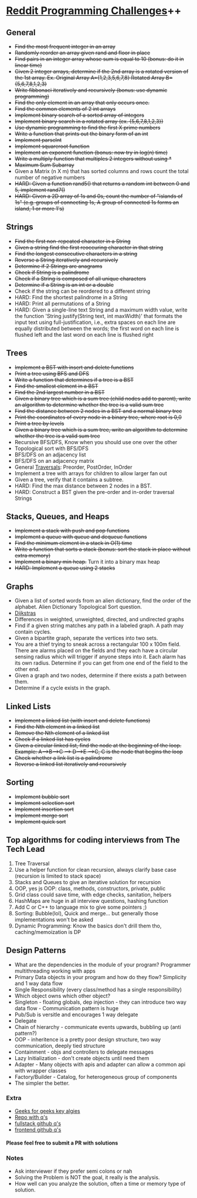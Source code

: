 # [Reddit Programming Challenges](https://www.reddit.com/r/cscareerquestions/comments/20ahfq/heres_a_pretty_big_list_of_programming_interview/)++

## General

- ~~Find the most frequent integer in an array~~
- ~~Randomly reorder an array given rand and floor in place~~
- ~~Find pairs in an integer array whose sum is equal to 10 (bonus: do it in linear time)~~
- ~~Given 2 integer arrays, determine if the 2nd array is a rotated version of the 1st array. Ex. Original Array A={1,2,3,5,6,7,8} Rotated Array B={5,6,7,8,1,2,3}~~
- ~~Write fibbonaci iteratively and recursively (bonus: use dynamic programming)~~
- ~~Find the only element in an array that only occurs once.~~
- ~~Find the common elements of 2 int arrays~~
- ~~Implement binary search of a sorted array of integers~~
- ~~Implement binary search in a rotated array (ex. {5,6,7,8,1,2,3})~~
- ~~Use dynamic programming to find the first X prime numbers~~
- ~~Write a function that prints out the binary form of an int~~
- ~~Implement parseInt~~
- ~~Implement squareroot function~~
- ~~Implement an exponent function (bonus: now try in log(n) time)~~
- ~~Write a multiply function that multiples 2 integers without using *~~
- ~~Maximum Sum Subarray~~
- Given a Matrix (n X m) that has sorted columns and rows count the total number of negative numbers
- ~~HARD: Given a function rand5() that returns a random int between 0 and 5, implement rand7()~~
- ~~HARD: Given a 2D array of 1s and 0s, count the number of "islands of 1s" (e.g. groups of connecting 1s, A group of connected 1s forms an island, 1 or more 1's)~~

## Strings

- ~~Find the first non-repeated character in a String~~
- ~~Given a string find the first reoccuring character in that string~~
- ~~Find the longest consecutive characters in a string~~
- ~~Reverse a String iteratively and recursively~~
- ~~Determine if 2 Strings are anagrams~~
- ~~Check if String is a palindrome~~
- ~~Check if a String is composed of all unique characters~~
- ~~Determine if a String is an int or a double~~
- Check if the string can be reordered to a different string
- HARD: Find the shortest palindrome in a String
- HARD: Print all permutations of a String
- HARD: Given a single-line text String and a maximum width value, write the function 'String justify(String text, int maxWidth)' that formats the input text using full-justification, i.e., extra spaces on each line are equally distributed between the words; the first word on each line is flushed left and the last word on each line is flushed right

## Trees

- ~~Implement a BST with insert and delete functions~~
- ~~Print a tree using BFS and DFS~~
- ~~Write a function that determines if a tree is a BST~~
- ~~Find the smallest element in a BST~~
- ~~Find the 2nd largest number in a BST~~
- ~~Given a binary tree which is a sum tree (child nodes add to parent), write an algorithm to determine whether the tree is a valid sum tree~~
- ~~Find the distance between 2 nodes in a BST and a normal binary tree~~
- ~~Print the coordinates of every node in a binary tree, where root is 0,0~~
- ~~Print a tree by levels~~
- ~~Given a binary tree which is a sum tree, write an algorithm to determine whether the tree is a valid sum tree~~
- Recursive BFS/DFS, Know when you should use one over the other
- Topological sort with BFS/DFS
- BFS/DFS on an adjacency list
- BFS/DFS on an adjacency matrix
- General [Traversals](https://en.wikipedia.org/wiki/Tree_traversal#Pre-order_(NLR)): Preorder, PostOrder, InOrder
- Implement a tree with arrays for children to allow larger fan out
- Given a tree, verify that it contains a subtree.
- HARD: Find the max distance between 2 nodes in a BST.
- HARD: Construct a BST given the pre-order and in-order traversal Strings

## Stacks, Queues, and Heaps

- ~~Implement a stack with push and pop functions~~
- ~~Implement a queue with queue and dequeue functions~~
- ~~Find the minimum element in a stack in O(1) time~~
- ~~Write a function that sorts a stack (bonus: sort the stack in place without extra memory)~~
- ~~Implement a binary min heap.~~ Turn it into a binary max heap
- ~~HARD: Implement a queue using 2 stacks~~

## Graphs

- Given a list of sorted words from an alien dictionary, find the order of the alphabet.
    Alien Dictionary Topological Sort question.
- [Dijkstras](https://en.wikipedia.org/wiki/Dijkstra%27s_algorithm)
- Differences in weighted, unweighted, directed, and undirected graphs
- Find if a given string matches any path in a labeled graph. A path may contain cycles.
- Given a bipartite graph, separate the vertices into two sets.
- You are a thief trying to sneak across a rectangular 100 x 100m field. There are alarms placed on the fields and they each have a circular sensing radius which will trigger if anyone steps into it. Each alarm has its own radius. Determine if you can get from one end of the field to the other end.
- Given a graph and two nodes, determine if there exists a path between them.
- Determine if a cycle exists in the graph.


## Linked Lists

- ~~Implement a linked list (with insert and delete functions)~~
- ~~Find the Nth element in a linked list~~
- ~~Remove the Nth element of a linked list~~
- ~~Check if a linked list has cycles~~
- ~~Given a circular linked list, find the node at the beginning of the loop. Example: A--&gt;B--&gt;C --&gt; D--&gt;E --&gt;C, C is the node that begins the loop~~
- ~~Check whether a link list is a palindrome~~
- ~~Reverse a linked list iteratively and recursively~~

## Sorting

- ~~Implement bubble sort~~
- ~~Implement selection sort~~
- ~~Implement insertion sort~~
- ~~Implement merge sort~~
- ~~Implement quick sort~~

## Top algorithms for coding interviews from The Tech Lead

1. Tree Traversal
1. Use a helper function for clean recursion, always clarify base case (recursion is limited to stack space)
1. Stacks and Queues to give an iterative solution for recursion
1. OOP, yes js OOP: class, methods, constructors, private, public
1. Grid class could save time, with edge checks, sanitation, helpers
1. HashMaps are huge in all interview questions, hashing function
1. Add C or C++ to language mix to give some pointers ;)
1. Sorting: Bubble(lol), Quick and merge... but generally those implementations won't be asked
1. Dynamic Programming: Know the basics don't drill them tho, caching/memoization is DP

## Design Patterns

- What are the dependencies in the module of your program? Programmer multithreading working with apps
- Primary Data objects in your program and how do they flow? Simplicity and 1 way data flow
- Single Responsibility (every class/method has a single responsibility)
- Which object owns which other object?
- Singleton - floating globals, dep injection - they can introduce two way data flow - Communication pattern is huge
- Pub/Sub is versitle and encourages 1 way delegate
- Delegate 
- Chain of hierarchy - communicate events upwards, bubbling up (anti pattern?)
- OOP - inheritence is a pretty poor design structure, two way communication, deeply tied structure
- Containment - objs and controllers to delegate messages
- Lazy Initialization - don't create objects until need them
- Adapter - Many objects with apis and adapter can allow a common api with wrapper classes
- Factory/Builder - Catalog, for heterogeneous group of components
- The simpler the better.

### Extra

- [Geeks for geeks key algies](https://www.geeksforgeeks.org/top-10-algorithms-in-interview-questions/#algo1)
- [Repo with q's](https://github.com/yangshun/tech-interview-handbook)
- [fullstack github q's](https://github.com/ratracegrad/Full-Stack-Interview-Questions)
- [frontend github q's](https://github.com/h5bp/Front-end-Developer-Interview-Questions)

#### Please feel free to submit a PR with solutions

### Notes

- Ask interviewer if they prefer semi colons or nah
- Solving the Problem is NOT the goal, it really is the analysis.
- How well can you analyze the solution, often a time or memory type of solution.
